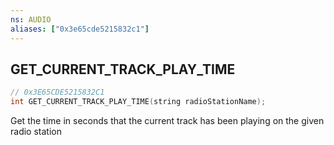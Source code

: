 ```yaml
---
ns: AUDIO
aliases: ["0x3e65cde5215832c1"]
---
```

## GET_CURRENT_TRACK_PLAY_TIME

```c
// 0x3E65CDE5215832C1
int GET_CURRENT_TRACK_PLAY_TIME(string radioStationName);
```

Get the time in seconds that the current track has been playing on the given radio station

